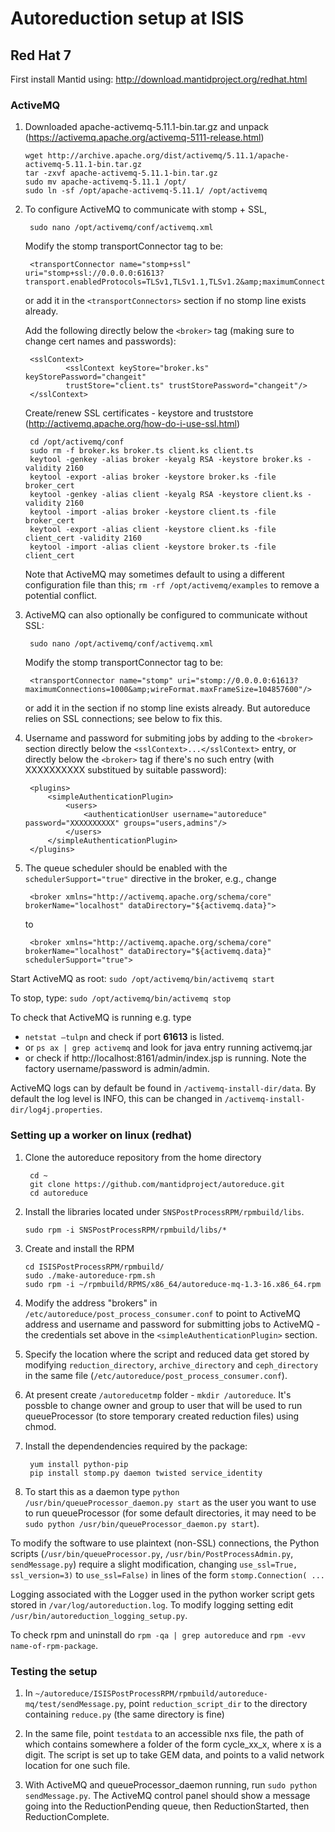 # Autoreduction setup at ISIS

## Red Hat 7

First install Mantid using: http://download.mantidproject.org/redhat.html

### ActiveMQ

1.  Downloaded apache-activemq-5.11.1-bin.tar.gz and unpack (https://activemq.apache.org/activemq-5111-release.html)
    
        wget http://archive.apache.org/dist/activemq/5.11.1/apache-activemq-5.11.1-bin.tar.gz
        tar -zxvf apache-activemq-5.11.1-bin.tar.gz
        sudo mv apache-activemq-5.11.1 /opt/
        sudo ln -sf /opt/apache-activemq-5.11.1/ /opt/activemq
     

2. To configure ActiveMQ to communicate with stomp + SSL,

        sudo nano /opt/activemq/conf/activemq.xml
        
   Modify the stomp transportConnector tag to be: 
    
        <transportConnector name="stomp+ssl" uri="stomp+ssl://0.0.0.0:61613?transport.enabledProtocols=TLSv1,TLSv1.1,TLSv1.2&amp;maximumConnections=1000&amp;wireFormat.maxFrameSize=104857600"/>
        
    or add it in the `<transportConnectors>` section if no stomp line exists already.
        
    Add the following directly below the `<broker>` tag (making sure to change cert names and passwords):
        
        <sslContext>
                <sslContext keyStore="broker.ks" keyStorePassword="changeit"
                trustStore="client.ts" trustStorePassword="changeit"/>
        </sslContext>
        
    Create/renew SSL certificates - keystore and truststore (http://activemq.apache.org/how-do-i-use-ssl.html)
    
        cd /opt/activemq/conf
        sudo rm -f broker.ks broker.ts client.ks client.ts
        keytool -genkey -alias broker -keyalg RSA -keystore broker.ks -validity 2160
        keytool -export -alias broker -keystore broker.ks -file broker_cert
        keytool -genkey -alias client -keyalg RSA -keystore client.ks -validity 2160
        keytool -import -alias broker -keystore client.ts -file broker_cert
        keytool -export -alias client -keystore client.ks -file client_cert -validity 2160
        keytool -import -alias client -keystore broker.ts -file client_cert

   Note that ActiveMQ may sometimes default to using a different configuration file than this; `rm -rf /opt/activemq/examples` to remove a potential conflict.
    
        
3. ActiveMQ can also optionally be configured to communicate without SSL: 

        sudo nano /opt/activemq/conf/activemq.xml
        
   Modify the stomp transportConnector tag to be: 
    
        <transportConnector name="stomp" uri="stomp://0.0.0.0:61613?maximumConnections=1000&amp;wireFormat.maxFrameSize=104857600"/> 
        
    or add it in the <transportConnectors> section if no stomp line exists already. But autoreduce relies on SSL connections; see below to fix this.
        
        
4. Username and password for submiting jobs by adding to the `<broker>` section directly below the `<sslContext>...</sslContext>` entry, or directly below the `<broker>` tag if there's no such entry (with XXXXXXXXXX substitued by suitable password):

        <plugins>
            <simpleAuthenticationPlugin>
                <users>
                    <authenticationUser username="autoreduce" password="XXXXXXXXXX" groups="users,admins"/>
                </users>
            </simpleAuthenticationPlugin>
        </plugins>
        
5. The queue scheduler should be enabled with the `schedulerSupport="true"` directive in the broker, e.g., change

        <broker xmlns="http://activemq.apache.org/schema/core" brokerName="localhost" dataDirectory="${activemq.data}">
    
    to

        <broker xmlns="http://activemq.apache.org/schema/core" brokerName="localhost" dataDirectory="${activemq.data}" schedulerSupport="true">


Start ActiveMQ as root: `sudo /opt/activemq/bin/activemq start`

To stop, type: `sudo /opt/activemq/bin/activemq stop`

To check that ActiveMQ is running e.g. type 

* `netstat –tulpn` and check if port **61613** is listed. 
* or `ps ax | grep activemq` and look for java entry running activemq.jar 
* or check if http://localhost:8161/admin/index.jsp is running. Note the factory username/password is admin/admin. 

ActiveMQ logs can by default be found in `/activemq-install-dir/data`. By default the log level is INFO, this can be
changed in `/activemq-install-dir/log4j.properties`.

### Setting up a worker on linux (redhat) 

1. Clone the autoreduce repository from the home directory

        cd ~
        git clone https://github.com/mantidproject/autoreduce.git
        cd autoreduce

2.  Install the libraries located under `SNSPostProcessRPM/rpmbuild/libs`. 

        sudo rpm -i SNSPostProcessRPM/rpmbuild/libs/* 

3.  Create and install the RPM

        cd ISISPostProcessRPM/rpmbuild/
        sudo ./make-autoreduce-rpm.sh
        sudo rpm -i ~/rpmbuild/RPMS/x86_64/autoreduce-mq-1.3-16.x86_64.rpm

4.  Modify the address "brokers" in `/etc/autoreduce/post_process_consumer.conf` to point to ActiveMQ address and username and password for submitting jobs to ActiveMQ - the credentials set above in the `<simpleAuthenticationPlugin>` section.
  
5.  Specify the location where the script and reduced data get stored by modifying `reduction_directory`, `archive_directory` and `ceph_directory` in the same file (`/etc/autoreduce/post_process_consumer.conf`).

6. At present create `/autoreducetmp` folder - `mkdir /autoreduce`. It's possble to change owner and group to user that will be used to run queueProcessor (to store temporary created reduction files) using chmod.

7. Install the dependendencies required by the package:
    
        yum install python-pip
        pip install stomp.py daemon twisted service_identity

8.  To start this as a daemon type `python /usr/bin/queueProcessor_daemon.py start` as the user you want to use to run queueProcessor (for some default directories, it may need to be `sudo python /usr/bin/queueProcessor_daemon.py start`).

To modify the software to use plaintext (non-SSL) connections, the Python scripts (`/usr/bin/queueProcessor.py`, `/usr/bin/PostProcessAdmin.py`, `sendMessage.py`) require a slight modification, changing `use_ssl=True, ssl_version=3)` to `use_ssl=False)` in lines of the form `stomp.Connection( ...`

Logging associated with the Logger used in the python worker script gets stored in `/var/log/autoreduction.log`. To modify logging setting edit `/usr/bin/autoreduction_logging_setup.py`.  

To check rpm and uninstall do `rpm -qa | grep autoreduce` and `rpm -evv name-of-rpm-package`.

### Testing the setup

1. In `~/autoreduce/ISISPostProcessRPM/rpmbuild/autoreduce-mq/test/sendMessage.py`, point `reduction_script_dir` to the directory containing `reduce.py` (the same directory is fine)

2. In the same file, point `testdata` to an accessible nxs file, the path of which contains somewhere a folder of the form cycle_xx_x, where x is a digit. The script is set up to take GEM data, and points to a valid network location for one such file.

3. With ActiveMQ and queueProcessor_daemon running, run `sudo python sendMessage.py`. The ActiveMQ control panel should show a message going into the ReductionPending queue, then ReductionStarted, then ReductionComplete.
